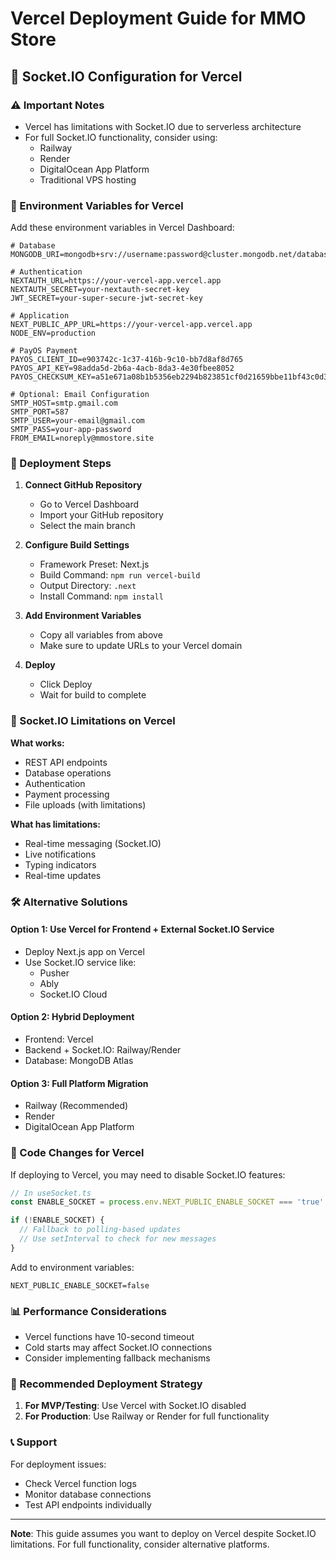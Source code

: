 # Vercel Deployment Guide for MMO Store

## 🚀 Socket.IO Configuration for Vercel

### ⚠️ Important Notes
- Vercel has limitations with Socket.IO due to serverless architecture
- For full Socket.IO functionality, consider using:
  - Railway
  - Render
  - DigitalOcean App Platform
  - Traditional VPS hosting

### 🔧 Environment Variables for Vercel

Add these environment variables in Vercel Dashboard:

```env
# Database
MONGODB_URI=mongodb+srv://username:password@cluster.mongodb.net/database_name

# Authentication
NEXTAUTH_URL=https://your-vercel-app.vercel.app
NEXTAUTH_SECRET=your-nextauth-secret-key
JWT_SECRET=your-super-secure-jwt-secret-key

# Application
NEXT_PUBLIC_APP_URL=https://your-vercel-app.vercel.app
NODE_ENV=production

# PayOS Payment
PAYOS_CLIENT_ID=e903742c-1c37-416b-9c10-bb7d8af8d765
PAYOS_API_KEY=98adda5d-2b6a-4acb-8da3-4e30fbee8052
PAYOS_CHECKSUM_KEY=a51e671a08b1b5356eb2294b823851cf0d21659bbe11bf43c0d3479f55ed21a3

# Optional: Email Configuration
SMTP_HOST=smtp.gmail.com
SMTP_PORT=587
SMTP_USER=your-email@gmail.com
SMTP_PASS=your-app-password
FROM_EMAIL=noreply@mmostore.site
```

### 📝 Deployment Steps

1. **Connect GitHub Repository**
   - Go to Vercel Dashboard
   - Import your GitHub repository
   - Select the main branch

2. **Configure Build Settings**
   - Framework Preset: Next.js
   - Build Command: `npm run vercel-build`
   - Output Directory: `.next`
   - Install Command: `npm install`

3. **Add Environment Variables**
   - Copy all variables from above
   - Make sure to update URLs to your Vercel domain

4. **Deploy**
   - Click Deploy
   - Wait for build to complete

### 🔄 Socket.IO Limitations on Vercel

**What works:**
- REST API endpoints
- Database operations
- Authentication
- Payment processing
- File uploads (with limitations)

**What has limitations:**
- Real-time messaging (Socket.IO)
- Live notifications
- Typing indicators
- Real-time updates

### 🛠️ Alternative Solutions

#### Option 1: Use Vercel for Frontend + External Socket.IO Service
- Deploy Next.js app on Vercel
- Use Socket.IO service like:
  - Pusher
  - Ably
  - Socket.IO Cloud

#### Option 2: Hybrid Deployment
- Frontend: Vercel
- Backend + Socket.IO: Railway/Render
- Database: MongoDB Atlas

#### Option 3: Full Platform Migration
- Railway (Recommended)
- Render
- DigitalOcean App Platform

### 🔧 Code Changes for Vercel

If deploying to Vercel, you may need to disable Socket.IO features:

```typescript
// In useSocket.ts
const ENABLE_SOCKET = process.env.NEXT_PUBLIC_ENABLE_SOCKET === 'true'

if (!ENABLE_SOCKET) {
  // Fallback to polling-based updates
  // Use setInterval to check for new messages
}
```

Add to environment variables:
```env
NEXT_PUBLIC_ENABLE_SOCKET=false
```

### 📊 Performance Considerations

- Vercel functions have 10-second timeout
- Cold starts may affect Socket.IO connections
- Consider implementing fallback mechanisms

### 🎯 Recommended Deployment Strategy

1. **For MVP/Testing**: Use Vercel with Socket.IO disabled
2. **For Production**: Use Railway or Render for full functionality

### 📞 Support

For deployment issues:
- Check Vercel function logs
- Monitor database connections
- Test API endpoints individually

---

**Note**: This guide assumes you want to deploy on Vercel despite Socket.IO limitations. For full functionality, consider alternative platforms.
